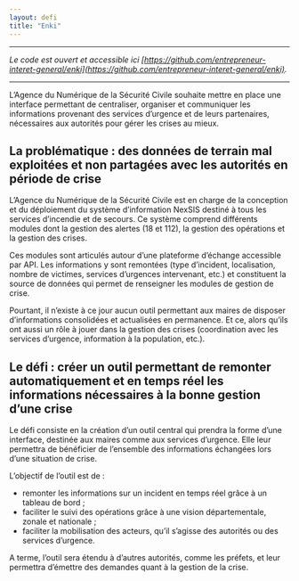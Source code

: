 ```yaml
---
layout: defi
title: "Enki"
---
```


---

_Le code est ouvert et accessible ici [https://github.com/entrepreneur-interet-general/enki](https://github.com/entrepreneur-interet-general/enki)._

---

L’Agence du Numérique de la Sécurité Civile souhaite mettre en place une interface permettant de centraliser, organiser et communiquer les informations provenant des services d’urgence et de leurs partenaires, nécessaires aux autorités pour gérer les crises au mieux.

## La problématique : des données de terrain mal exploitées et non partagées avec les autorités en période de crise

L’Agence du Numérique de la Sécurité Civile est en charge de la conception et du déploiement du système d’information NexSIS destiné à tous les services d’incendie et de secours. Ce système comprend différents modules dont la gestion des alertes (18 et 112), la gestion des opérations et la gestion des crises.

Ces modules sont articulés autour d’une plateforme d’échange accessible par API. Les informations y sont remontées (type d’incident, localisation, nombre de victimes, services d’urgences intervenant, etc.) et constituent la source de données qui permet de renseigner les modules de gestion de crise.

Pourtant, il n’existe à ce jour aucun outil permettant aux maires de disposer d’informations consolidées et actualisées en permanence. Et ce, alors qu’ils ont aussi un rôle à jouer dans la gestion des crises (coordination avec les services d’urgence, information à la population, etc.).

## Le défi : créer un outil permettant de remonter automatiquement et en temps réel les informations nécessaires à la bonne gestion d’une crise 

Le défi consiste en la création d’un outil central qui prendra la forme d’une interface, destinée aux maires comme aux services d’urgence. Elle leur permettra de bénéficier de l’ensemble des informations échangées lors d’une situation de crise.

L’objectif de l’outil est de :
- remonter les informations sur un incident en temps réel grâce à un tableau de bord ;
- faciliter le suivi des opérations grâce à une vision départementale, zonale et nationale ;
- faciliter la mobilisation des acteurs, qu’il s’agisse des autorités ou des services d’urgence.

A terme, l’outil sera étendu à d’autres autorités, comme les préfets, et leur permettra  d’émettre des demandes quant à la gestion de la crise. 
